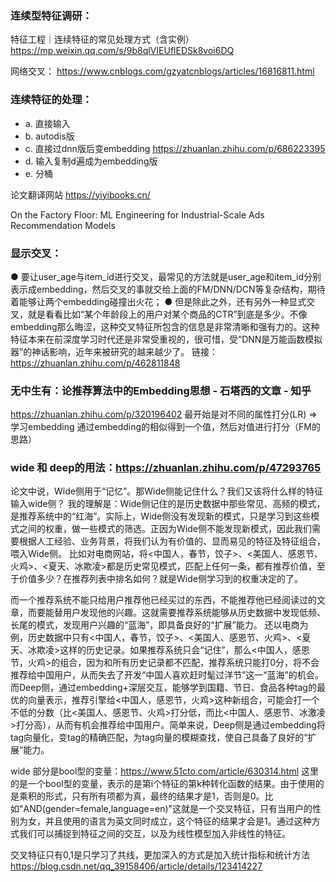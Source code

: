 ### 连续型特征调研：

特征工程｜连续特征的常见处理方式（含实例） https://mp.weixin.qq.com/s/9b8qlVIEUflEDSk8voi6DQ

网络交叉： https://www.cnblogs.com/gzyatcnblogs/articles/16816811.html



### 连续特征的处理：
- a. 直接输入
- b. autodis版
- c. 直接过dnn版后变embedding https://zhuanlan.zhihu.com/p/686223395
- d. 输入复制d遍成为embedding版
- e. 分桶


论文翻译网站 https://yiyibooks.cn/

On the Factory Floor: ML Engineering for Industrial-Scale Ads Recommendation Models

### 显示交叉：
● 要让user_age与item_id进行交叉，最常见的方法就是user_age和item_id分别表示成embedding，然后交叉的事就交给上面的FM/DNN/DCN等复杂结构，期待着能够让两个embedding碰撞出火花；
● 但是除此之外，还有另外一种显式交叉，就是看看比如“某个年龄段上的用户对某个商品的CTR”到底是多少。不像embedding那么晦涩，这种交叉特征所包含的信息是非常清晰和强有力的。这种特征本来在前深度学习时代还是非常受重视的，很可惜，受“DNN是万能函数模拟器”的神话影响，近年来被研究的越来越少了。
链接：https://zhuanlan.zhihu.com/p/462811848



### 无中生有：论推荐算法中的Embedding思想 - 石塔西的文章 - 知乎
https://zhuanlan.zhihu.com/p/320196402
最开始是对不同的属性打分(LR) => 学习embedding 通过embedding的相似得到一个值，然后对值进行打分（FM的思路）

### wide 和 deep的用法：https://zhuanlan.zhihu.com/p/47293765
论文中说，Wide侧用于“记忆”。那Wide侧能记住什么？我们又该将什么样的特征输入wide侧？
我的理解是：Wide侧记住的是历史数据中那些常见、高频的模式，是推荐系统中的“红海”。实际上，Wide侧没有发现新的模式，只是学习到这些模式之间的权重，做一些模式的筛选。正因为Wide侧不能发现新模式，因此我们需要根据人工经验、业务背景，将我们认为有价值的、显而易见的特征及特征组合，喂入Wide侧。
比如对电商网站，将<中国人，春节，饺子>、<美国人、感恩节、火鸡>、<夏天、冰欺凌>都是历史常见模式，匹配上任何一条，都有推荐价值，至于价值多少？在推荐列表中排名如何？就是Wide侧学习到的权重决定的了。

而一个推荐系统不能只给用户推荐他已经买过的东西，不能推荐他已经阅读过的文章，而要能替用户发现他的兴趣。这就需要推荐系统能够从历史数据中发现低频、长尾的模式，发现用户兴趣的“蓝海”，即具备良好的“扩展”能力。
还以电商为例，历史数据中只有<中国人，春节，饺子>、<美国人、感恩节、火鸡>、<夏天、冰欺凌>这样的历史记录。如果推荐系统只会“记住”，那么<中国人，感恩节，火鸡>的组合，因为和所有历史记录都不匹配，推荐系统只能打0分，将不会推荐给中国用户，从而失去了开发“中国人喜欢赶时髦过洋节”这一“蓝海”的机会。
而Deep侧，通过embedding+深层交互，能够学到国籍、节日、食品各种tag的最优的向量表示，推荐引擎给<中国人，感恩节，火鸡>这种新组合，可能会打一个不低的分数（比<美国人、感恩节、火鸡>打分低，而比<中国人、感恩节、冰激凌>打分高），从而有机会推荐给中国用户。简单来说，Deep侧是通过embedding将tag向量化，变tag的精确匹配，为tag向量的模糊查找，使自己具备了良好的“扩展”能力。


wide 部分是bool型的变量：https://www.51cto.com/article/630314.html
 这里的是一个bool型的变量，表示的是第i个特征的第k种转化函数的结果。由于使用的是乘积的形式，只有所有项都为真，最终的结果才是1，否则是0。比如"AND(gender=female,language=en)"这就是一个交叉特征，只有当用户的性别为女，并且使用的语言为英文同时成立，这个特征的结果才会是1。通过这种方式我们可以捕捉到特征之间的交互，以及为线性模型加入非线性的特征。


交叉特征只有0,1是只学习了共线，更加深入的方式是加入统计指标和统计方法  https://blog.csdn.net/qq_39158406/article/details/123414227
